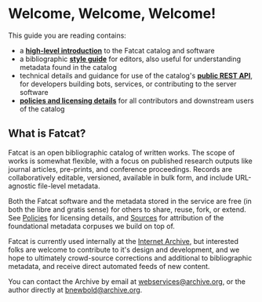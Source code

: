 # Welcome, Welcome, Welcome!

This guide you are reading contains:

- a **[high-level introduction](./overview.md)** to the Fatcat catalog and
  software
- a bibliographic **[style guide](./style_guide.md)** for editors, also useful
  for understanding metadata found in the catalog
- technical details and guidance for use of the catalog's
  **[public REST API](./http_api.md)**, for developers building bots, services,
  or contributing to the server software
- **[policies and licensing details](./policies.md)** for all contributors and
  downstream users of the catalog

## What is Fatcat?

Fatcat is an open bibliographic catalog of written works.  The scope of works
is somewhat flexible, with a focus on published research outputs like journal
articles, pre-prints, and conference proceedings. Records are collaboratively
editable, versioned, available in bulk form, and include URL-agnostic
file-level metadata.

Both the Fatcat software and the metadata stored in the service are free (in
both the libre and gratis sense) for others to share, reuse, fork, or extend.
See [Policies](./policies.md) for licensing details, and
[Sources](./sources.md) for attribution of the foundational metadata corpuses
we build on top of.

Fatcat is currently used internally at the [Internet Archive](), but interested
folks are welcome to contribute to it's design and development, and we hope to
ultimately crowd-source corrections and additional to bibliographic metadata,
and receive direct automated feeds of new content.

You can contact the Archive by email at <webservices@archive.org>, or the author
directly at <bnewbold@archive.org>.

[Internet Archive]: https://archive.org
